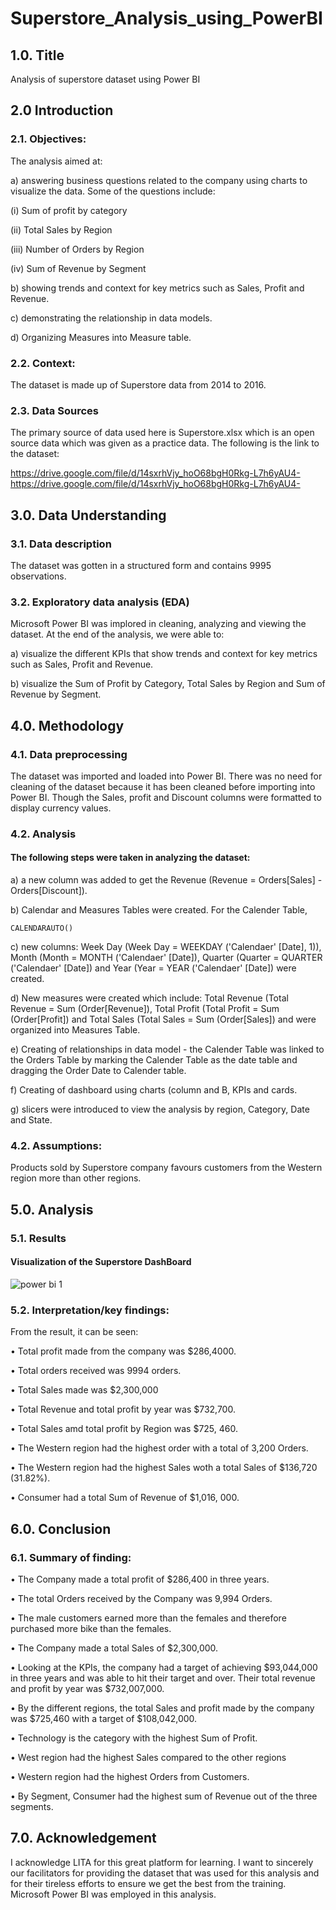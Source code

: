 # Superstore_Analysis_using_PowerBI

## 1.0. Title
Analysis of superstore dataset using Power BI

## 2.0 Introduction

### 2.1. Objectives: 

The analysis aimed at:

a) answering business questions related to the company using charts to visualize the data. Some of the questions include:

(i) Sum of profit by category

(ii) Total Sales by Region

(iii) Number of Orders by Region

(iv) Sum of Revenue by Segment

b) showing trends and context for key metrics such as Sales, Profit and Revenue.

c) demonstrating the relationship in data models.

d) Organizing Measures into Measure table.


### 2.2. Context:

The dataset is made up of Superstore data from 2014 to 2016. 

### 2.3. Data Sources

The primary source of data used here is Superstore.xlsx which is an open source data which was given as a practice data. The following is the link to the dataset: 

https://drive.google.com/file/d/14sxrhVjy_hoO68bgH0Rkg-L7h6yAU4-https://drive.google.com/file/d/14sxrhVjy_hoO68bgH0Rkg-L7h6yAU4-

## 3.0. Data Understanding

### 3.1. Data description
The dataset was gotten in a structured form and contains 9995 observations. 

### 3.2. Exploratory data analysis (EDA)

Microsoft Power BI was implored in cleaning, analyzing and viewing the dataset. At the end of the analysis, we were able to:

a) visualize the different KPIs that show trends and context for key metrics such as Sales, Profit and Revenue.

b) visualize the Sum of Profit by Category, Total Sales by Region and Sum of Revenue by Segment.


## 4.0. Methodology

### 4.1. Data preprocessing

The dataset was imported and loaded into Power BI. There was no need for cleaning of the dataset because it has been cleaned before importing into Power BI. Though the Sales, profit and Discount columns were formatted to display currency values.

### 4.2. Analysis

#### The following steps were taken in analyzing the dataset:

a) a new column was added to get the Revenue (Revenue = Orders[Sales] - Orders[Discount]).

b) Calendar and Measures Tables were created. For the Calender Table, 

```Power BI
CALENDARAUTO()
```

c) new columns: Week Day (Week Day = WEEKDAY ('Calendaer' [Date], 1)), Month (Month = MONTH ('Calendaer' [Date]), Quarter (Quarter = QUARTER ('Calendaer' [Date]) and Year (Year = YEAR ('Calendaer' [Date]) were created.

d) New measures were created which include: Total Revenue (Total Revenue = Sum (Order[Revenue]), Total Profit (Total Profit = Sum (Order[Profit]) and Total Sales (Total Sales = Sum (Order[Sales]) and were organized into Measures Table.

e) Creating of relationships in data model - the Calender Table was linked to the Orders Table by marking the Calender Table as the date table and dragging the Order Date to Calender table.

f) Creating of dashboard using charts (column and B, KPIs and cards.

g) slicers were introduced to view the analysis by region, Category, Date and State.


### 4.2. Assumptions:

Products sold by Superstore company favours customers from the Western region more than other regions. 


## 5.0. Analysis

### 5.1. Results

#### Visualization of the Superstore DashBoard

![power bi 1](https://github.com/user-attachments/assets/4d17998d-8cf8-472e-99a4-ee9d95c6b3cd)

                        
### 5.2. Interpretation/key findings: 

From the result, it can be seen:

•	Total profit made from the company was $286,4000.

•	Total orders received was 9994 orders.

•	Total Sales made was $2,300,000

•	Total Revenue and total profit by year was $732,700.

• Total Sales amd total profit by Region was $725, 460.

• The Western region had the highest order with a total of 3,200 Orders.

• The Western region had the highest Sales woth a total Sales of $136,720 (31.82%).

• Consumer had a total Sum of Revenue of $1,016, 000.

## 6.0. Conclusion

### 6.1. Summary of finding:

•	The Company made a total profit of $286,400 in three years.

•	The total Orders received by the Company was 9,994 Orders.

•	The male customers earned more than the females and therefore purchased more bike than the females.

•	The Company made a total Sales of $2,300,000.

•	Looking at the KPIs, the company had a target of achieving $93,044,000 in three years and was able to hit their target and over. Their total revenue and profit by year was $732,007,000.

• By the different regions, the total Sales and profit made by the company was $725,460 with a target of $108,042,000.

• Technology is the category with the highest Sum of Profit.

• West region had the highest Sales compared to the other regions 

• Western region had the highest Orders from Customers.

• By Segment, Consumer had the highest sum of Revenue out of the three segments.


## 7.0. Acknowledgement

I acknowledge LITA for this great platform for learning. I want to sincerely our facilitators for providing the dataset that was used for this analysis and for their tireless efforts to ensure we get the best from the training. Microsoft Power BI was employed in this analysis.

